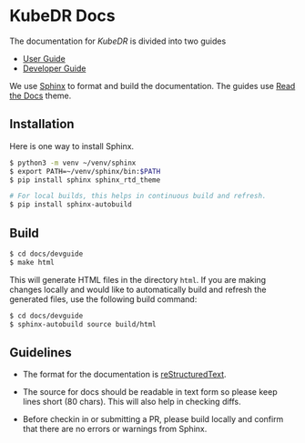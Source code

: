# KubeDR Docs

The documentation for *KubeDR* is divided into two guides

- [User Guide](https://catalogicsoftware.com/clab-docs/kubedr/userguide)
- [Developer Guide](https://catalogicsoftware.com/clab-docs/kubedr/devguide)

We use [Sphinx](http://www.sphinx-doc.org/en/master/) to format and
build the documentation. The guides use
[Read the Docs](https://github.com/readthedocs/sphinx_rtd_theme)
theme.

## Installation

Here is one way to install Sphinx.

```bash
$ python3 -m venv ~/venv/sphinx
$ export PATH=~/venv/sphinx/bin:$PATH
$ pip install sphinx sphinx_rtd_theme

# For local builds, this helps in continuous build and refresh.
$ pip install sphinx-autobuild
```

## Build

```bash
$ cd docs/devguide
$ make html
```

This will generate HTML files in the directory ``html``. If you are
making changes locally and would like to automatically build and
refresh the generated files, use the following build command:

```bash
$ cd docs/devguide
$ sphinx-autobuild source build/html
```

## Guidelines

- The format for the documentation is
  [reStructuredText](http://www.sphinx-doc.org/en/master/usage/restructuredtext/index.html).

- The source for docs should be readable in text form so please keep
  lines short (80 chars). This will also help in checking diffs.
  
- Before checkin in or submitting a PR, please build locally and
  confirm that there are no errors or warnings from Sphinx.
